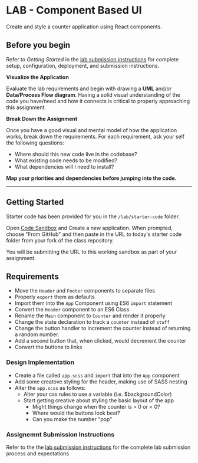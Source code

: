 # LAB - Component Based UI

Create and style a counter application using React components.

## Before you begin
Refer to *Getting Started*  in the [lab submission instructions]((../../../reference/submission-instructions/labs/README.md)) for complete setup, configuration, deployment, and submission instructions.

**Visualize the Application**

Evaluate the lab requirements and begin with drawing a **UML** and/or **Data/Process Flow diagram**.  Having a solid visual understanding of the code you have/need and how it connects is critical to properly approaching this assignment.

**Break Down the Assignment**

Once you have a good visual and mental model of how the application works, break down the requirements. For each requirement, ask your self the following questions:

* Where should this new code live in the codebase?
* What existing code needs to be modified?
* What dependencies will I need to install?

**Map your priorities and dependencies before jumping into the code.**

---

## Getting Started

Starter code has been provided for you in the `/lab/starter-code` folder. 

Open [Code Sandbox](http://codesandbox.io) and Create a new application. When prompted, choose "From GitHub" and then paste in the URL to today's starter code folder from your fork of the class repository.

You will be submitting the URL to this working sandbox as part of your assignment.


## Requirements

* Move the `Header` and `Footer` components to separate files
* Properly `export` them as defaults
* Import them into the `App` Component using ES6 `import` statement
* Convert the `Header` component to an ES6 Class
* Rename the `Main` component to `Counter` and render it properly
* Change the state declaration to track a `counter` instead of `stuff`
* Change the button handler to increment the counter instead of returning a random number.
* Add a second button that, when clicked, would decrement the counter
* Convert the buttons to links


### Design Implementation
* Create a file called `app.scss` and `import` that into the `App` component
* Add some creatove styling for the header, making use of SASS nesting
* Alter the `app.scss` as follows:
  * Alter your css rules to use a variable (i.e. $backgroundColor)
  * Start getting creative about styling the basic layout of the app
    * Might things change when the counter is > 0 or < 0?
    * Where would the buttons look best?
    * Can you make the number "pop"

### Assignemnt Submission Instructions
Refer to the the [lab submission instructions]((../../../reference/submission-instructions/labs/README.md)) for the complete lab submission process and expectations
